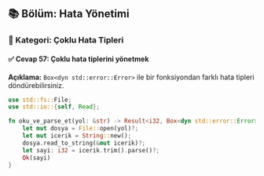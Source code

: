 ## 📚 Bölüm: Hata Yönetimi  
### 🔹 Kategori: Çoklu Hata Tipleri  
#### ✅ Cevap 57: Çoklu hata tiplerini yönetmek

**Açıklama:**
`Box<dyn std::error::Error>` ile bir fonksiyondan farklı hata tipleri döndürebilirsiniz.

```rust
use std::fs::File;
use std::io::{self, Read};

fn oku_ve_parse_et(yol: &str) -> Result<i32, Box<dyn std::error::Error>> {
    let mut dosya = File::open(yol)?;
    let mut icerik = String::new();
    dosya.read_to_string(&mut icerik)?;
    let sayi: i32 = icerik.trim().parse()?;
    Ok(sayi)
}
```

